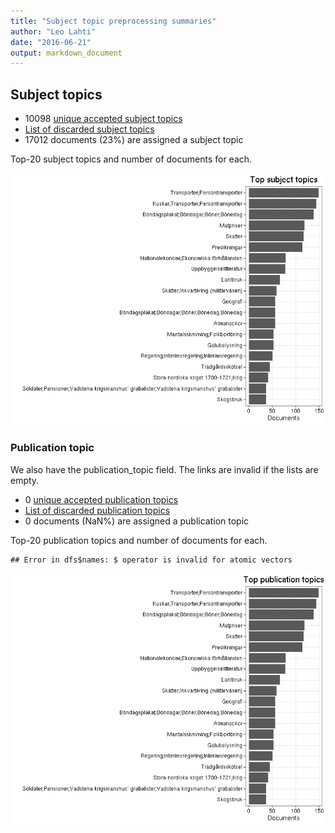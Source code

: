 ```yaml
---
title: "Subject topic preprocessing summaries"
author: "Leo Lahti"
date: "2016-06-21"
output: markdown_document
---
```


## Subject topics



  * 10098 [unique accepted subject topics](output.tables/subject_topic_accepted.csv)
  * [List of discarded subject topics](output.tables/subject_topic_discarded.csv)
  * 17012 documents (23%) are assigned a subject topic 


Top-20 subject topics and number of documents for each.

![plot of chunk summarytopics22](figure/summarytopics22-1.png)

### Publication topic

We also have the publication_topic field. The links are invalid if the lists are empty.



  * 0 [unique accepted publication topics](output.tables/publication_topic_accepted.csv)
  * [List of discarded publication topics](output.tables/publication_topic_discarded.csv)
  * 0 documents (NaN%) are assigned a publication topic 


Top-20 publication topics and number of documents for each.


```
## Error in dfs$names: $ operator is invalid for atomic vectors
```

![plot of chunk summarytopics223](figure/summarytopics223-1.png)
